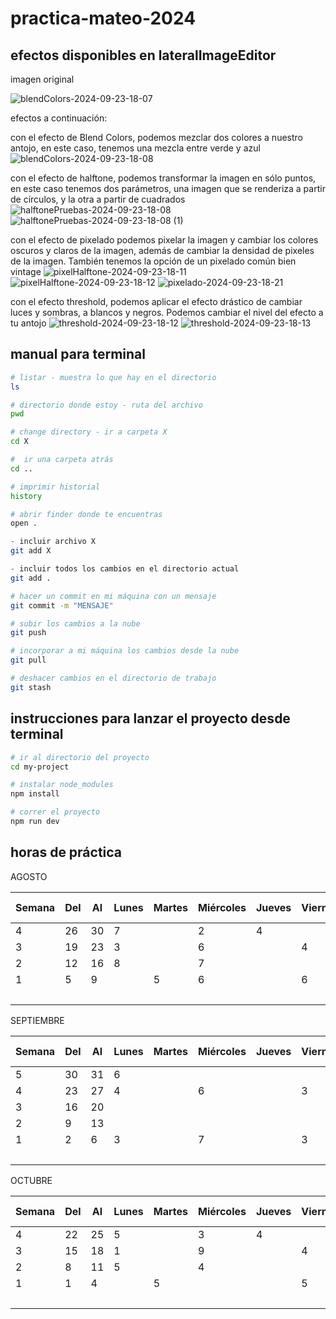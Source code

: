 # practica-mateo-2024

## efectos disponibles en lateralImageEditor

imagen original

![blendColors-2024-09-23-18-07](https://github.com/user-attachments/assets/220f08c0-a838-4de9-9175-94417a8e15b7)

efectos a continuación:

con el efecto de Blend Colors, podemos mezclar dos colores a nuestro antojo, en este caso, tenemos una mezcla entre verde y azul
![blendColors-2024-09-23-18-08](https://github.com/user-attachments/assets/d4f6db97-5e20-4366-be99-fd0e4ba7e3a4)

con el efecto de halftone, podemos transformar la imagen en sólo puntos, en este caso tenemos dos parámetros, una imagen que se renderiza a partir de círculos, y la otra a partir de cuadrados
![halftonePruebas-2024-09-23-18-08](https://github.com/user-attachments/assets/d0444c51-eecc-4d6f-b055-ab45023293c1)
![halftonePruebas-2024-09-23-18-08 (1)](https://github.com/user-attachments/assets/21f4bd3a-45c7-472c-8578-ff7322f85ddd)

con el efecto de pixelado podemos pixelar la imagen y cambiar los colores oscuros y claros de la imagen, además de cambiar la densidad de pixeles de la imagen. También tenemos la opción de un pixelado común bien vintage 
![pixelHalftone-2024-09-23-18-11](https://github.com/user-attachments/assets/e705e3c6-c6e4-40c3-a573-55021a74058c)
![pixelHalftone-2024-09-23-18-12](https://github.com/user-attachments/assets/76e6b6b1-765f-4623-8c3f-2cc0152edde3)
![pixelado-2024-09-23-18-21](https://github.com/user-attachments/assets/6162d8bc-dec1-45b4-bef1-425b3eec2109)

con el efecto threshold, podemos aplicar el efecto drástico de cambiar luces y sombras, a blancos y negros. Podemos cambiar el nivel del efecto a tu antojo
![threshold-2024-09-23-18-12](https://github.com/user-attachments/assets/58244af5-38f6-4753-ab24-ebb252afe63d)
![threshold-2024-09-23-18-13](https://github.com/user-attachments/assets/bda25574-e39b-43d6-bce3-d7988685b27f)


## manual para terminal

```zsh
# listar - muestra lo que hay en el directorio
ls
```

```zsh
# directorio donde estoy - ruta del archivo
pwd 
```

```zsh
# change directory - ir a carpeta X
cd X
```

```zsh
#  ir una carpeta atrás
cd ..
```

```zsh
# imprimir historial
history
```

```zsh
# abrir finder donde te encuentras
open . 
```

```zsh
- incluir archivo X
git add X
```

```zsh
- incluir todos los cambios en el directorio actual
git add .
```

```zsh
# hacer un commit en mi máquina con un mensaje
git commit -m "MENSAJE"
```

```zsh
# subir los cambios a la nube
git push 
```

```zsh
# incorporar a mi máquina los cambios desde la nube
git pull 
```

```zsh
# deshacer cambios en el directorio de trabajo
git stash
```

## instrucciones para lanzar el proyecto desde terminal

```zsh
# ir al directorio del proyecto
cd my-project
```

```zsh
# instalar node_modules
npm install
```

```zsh
# correr el proyecto
npm run dev
```

## horas de práctica

AGOSTO

| Semana | Del | Al | Lunes | Martes | Miércoles | Jueves | Viernes | Sábado | Domingo | TOTAL HORAS |
| ------ | --- | -- | ----- | ------ | --------- | ------ | ------- | ------ | ------- | ----------- |
| 4      | 26  | 30 | 7     |        | 2         | 4      |         |        |         | 13          |
| 3      | 19  | 23 | 3     |        | 6         |        | 4       |        | 2       | 15          |
| 2      | 12  | 16 | 8     |        | 7         |        |         |        |         | 15          |
| 1      | 5   | 9  |       | 5      | 6         |        | 6       | 1      |         | 18          |
|        |     |    |       |        |           |        |         |        |         | 61          |

SEPTIEMBRE

| Semana | Del | Al | Lunes | Martes | Miércoles | Jueves | Viernes | Sábado | Domingo | TOTAL HORAS |
| ------ | --- | -- | ----- | ------ | --------- | ------ | ------- | ------ | ------- | ----------- |
| 5      | 30  | 31 | 6     |        |           |        |         |        |         |             |
| 4      | 23  | 27 | 4     |        | 6         |        | 3       |        |         | 13          |
| 3      | 16  | 20 |       |        |           |        |         |        |         | 0           |
| 2      | 9   | 13 |       |        |           |        |         |        |         | 0           |
| 1      | 2   | 6  | 3     |        | 7         |        | 3       |        |         | 13          |
|        |     |    |       |        |           |        |         |        |         | 32          |

OCTUBRE

| Semana | Del | Al | Lunes | Martes | Miércoles | Jueves | Viernes | Sábado | Domingo | TOTAL HORAS |
| ------ | --- | -- | ----- | ------ | --------- | ------ | ------- | ------ | ------- | ----------- |
| 4      | 22  | 25 | 5     |        | 3         | 4      |         |        |         | 12          |
| 3      | 15  | 18 | 1     |        | 9         |        | 4       |        |         | 14          |
| 2      | 8   | 11 | 5     |        | 4         |        |         |        |         | 9           |
| 1      | 1   | 4  |       | 5      |           |        | 5       | 1      |         | 11          |
|        |     |    |       |        |           |        |         |        |         | 46          |